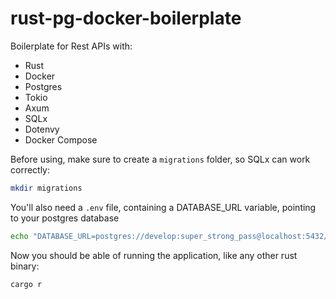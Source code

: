 # rust-pg-docker-boilerplate

Boilerplate for Rest APIs with: 

- Rust
- Docker
- Postgres
- Tokio
- Axum
- SQLx
- Dotenvy
- Docker Compose

Before using, make sure to create a ``migrations`` folder, so SQLx can work correctly:

```bash
mkdir migrations
```

You'll also need a ``.env`` file, containing a DATABASE_URL variable, pointing to your postgres database

```bash
echo "DATABASE_URL=postgres://develop:super_strong_pass@localhost:5432/devdb" > .env
```

Now you should be able of running the application, like any other rust binary:

```bash
cargo r
```

